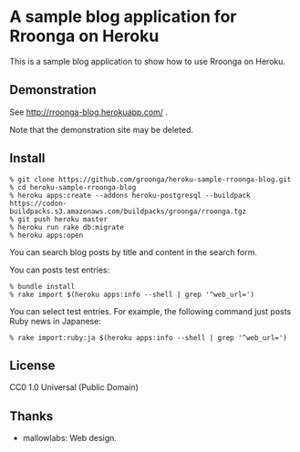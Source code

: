 # A sample blog application for Rroonga on Heroku

This is a sample blog application to show how to use Rroonga on
Heroku.

## Demonstration

See http://rroonga-blog.herokuapp.com/ .

Note that the demonstration site may be deleted.

## Install

    % git clone https://github.com/groonga/heroku-sample-rroonga-blog.git
    % cd heroku-sample-rroonga-blog
    % heroku apps:create --addons heroku-postgresql --buildpack https://codon-buildpacks.s3.amazonaws.com/buildpacks/groonga/rroonga.tgz
    % git push heroku master
    % heroku run rake db:migrate
    % heroku apps:open

You can search blog posts by title and content in the search form.

You can posts test entries:

    % bundle install
    % rake import $(heroku apps:info --shell | grep '^web_url=')

You can select test entries. For example, the following command just
posts Ruby news in Japanese:

    % rake import:ruby:ja $(heroku apps:info --shell | grep '^web_url=')

## License

CC0 1.0 Universal (Public Domain)

## Thanks

  * mallowlabs: Web design.
